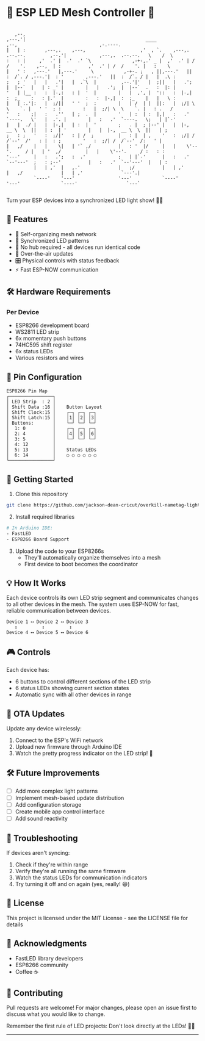 # 🌟 ESP LED Mesh Controller 🌟

```

   ,--,                                                                                                                              
,---.'|                                            ____                                ,--,                              ,-.----.    
|   | :       ,---,.    ,---,                    ,'  , `.    ,---,.  .--.--.         ,--.'|            ,---,.  .--.--.   \    /  \   
:   : |     ,'  .' |  .'  .' `\               ,-+-,.' _ |  ,'  .' | /  /    '.    ,--,  | :          ,'  .' | /  /    '. |   :    \  
|   ' :   ,---.'   |,---.'     \           ,-+-. ;   , ||,---.'   ||  :  /`. / ,---.'|  : '        ,---.'   ||  :  /`. / |   |  .\ : 
;   ; '   |   |   .'|   |  .`\  |         ,--.'|'   |  ;||   |   .';  |  |--`  |   | : _' |        |   |   .';  |  |--`  .   :  |: | 
'   | |__ :   :  |-,:   : |  '  |        |   |  ,', |  '::   :  |-,|  :  ;_    :   : |.'  |        :   :  |-,|  :  ;_    |   |   \ : 
|   | :.'|:   |  ;/||   ' '  ;  :        |   | /  | |  ||:   |  ;/| \  \    `. |   ' '  ; :        :   |  ;/| \  \    `. |   : .   / 
'   :    ;|   :   .''   | ;  .  |        '   | :  | :  |,|   :   .'  `----.   \'   |  .'. |        |   :   .'  `----.   \;   | |`-'  
|   |  ./ |   |  |-,|   | :  |  '        ;   . |  ; |--' |   |  |-,  __ \  \  ||   | :  | '        |   |  |-,  __ \  \  ||   | ;     
;   : ;   '   :  ;/|'   : | /  ;         |   : |  | ,    '   :  ;/| /  /`--'  /'   : |  : ;        '   :  ;/| /  /`--'  /:   ' |     
|   ,/    |   |    \|   | '` ,/          |   : '  |/     |   |    \'--'.     / |   | '  ,/         |   |    \'--'.     / :   : :     
'---'     |   :   .';   :  .'            ;   | |`-'      |   :   .'  `--'---'  ;   : ;--'          |   :   .'  `--'---'  |   | :     
          |   | ,'  |   ,.'              |   ;/          |   | ,'              |   ,/              |   | ,'              `---'.|     
          `----'    '---'                '---'           `----'                '---'               `----'                  `---`     
                                                                                                                                     

```

Turn your ESP devices into a synchronized LED light show! 🎪✨

## 🎯 Features

- 🔄 Self-organizing mesh network
- 🎨 Synchronized LED patterns
- 🔧 No hub required - all devices run identical code
- 📡 Over-the-air updates
- 🎛️ Physical controls with status feedback
- ⚡ Fast ESP-NOW communication

## 🛠️ Hardware Requirements

### Per Device
- ESP8266 development board
- WS2811 LED strip
- 6x momentary push buttons
- 74HC595 shift register
- 6x status LEDs
- Various resistors and wires

## 📌 Pin Configuration

```
ESP8266 Pin Map
┌────────────────┐
│ LED Strip  : 2 │
│ Shift Data :16 │    Button Layout
│ Shift Clock:15 │    ┌─┐ ┌─┐ ┌─┐
│ Shift Latch:15 │    │1│ │2│ │3│
│ Buttons:       │    └─┘ └─┘ └─┘
│  1: 0          │    ┌─┐ ┌─┐ ┌─┐
│  2: 4          │    │4│ │5│ │6│
│  3: 5          │    └─┘ └─┘ └─┘
│  4: 12         │
│  5: 13         │    Status LEDs
│  6: 14         │    ○ ○ ○ ○ ○ ○
└────────────────┘
```

## 🚀 Getting Started

1. Clone this repository
```bash
git clone https://github.com/jackson-dean-cricut/overkill-nametag-lights.git
```

2. Install required libraries
```bash
# In Arduino IDE:
- FastLED
- ESP8266 Board Support
```

3. Upload the code to your ESP8266s
   - They'll automatically organize themselves into a mesh
   - First device to boot becomes the coordinator

## 💡 How It Works

Each device controls its own LED strip segment and communicates changes to all other devices in the mesh. The system uses ESP-NOW for fast, reliable communication between devices.

```
Device 1 ⟷ Device 2 ⟷ Device 3
   ↕         ↕         ↕
Device 4 ⟷ Device 5 ⟷ Device 6
```

## 🎮 Controls

Each device has:
- 6 buttons to control different sections of the LED strip
- 6 status LEDs showing current section states
- Automatic sync with all other devices in range

## 🔄 OTA Updates

Update any device wirelessly:
1. Connect to the ESP's WiFi network
2. Upload new firmware through Arduino IDE
3. Watch the pretty progress indicator on the LED strip! 🌈

## 🛠️ Future Improvements

- [ ] Add more complex light patterns
- [ ] Implement mesh-based update distribution
- [ ] Add configuration storage
- [ ] Create mobile app control interface
- [ ] Add sound reactivity

## 🐛 Troubleshooting

If devices aren't syncing:
1. Check if they're within range
2. Verify they're all running the same firmware
3. Watch the status LEDs for communication indicators
4. Try turning it off and on again (yes, really! 😄)

## 📝 License

This project is licensed under the MIT License - see the LICENSE file for details

## 🙏 Acknowledgments

- FastLED library developers
- ESP8266 community
- Coffee ☕

## 🤝 Contributing

Pull requests are welcome! For major changes, please open an issue first to discuss what you would like to change.

Remember the first rule of LED projects: Don't look directly at the LEDs! 👀✨

---
